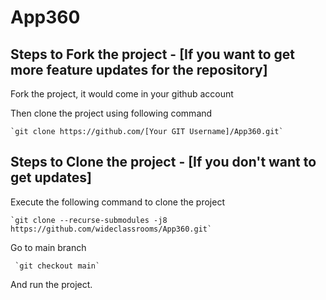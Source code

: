 # App360

## Steps to Fork the project - [If you want to get more feature updates for the repository]

Fork the project, it would come in your github account

Then clone the project using following command

    `git clone https://github.com/[Your GIT Username]/App360.git`

## Steps to Clone the project - [If you don't want to get updates]

Execute the following command to clone the project

    `git clone --recurse-submodules -j8 https://github.com/wideclassrooms/App360.git`

Go to main branch

     `git checkout main` 
And run the project.
